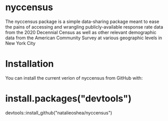 # nyccensus

The nyccensus package is a simple data-sharing package meant to ease the pains of accessing and wrangling publicly-available response rate data from the 2020 Decennial Census as well as other relevant demographic data from the American Community Survey at various geographic levels in New York City

# Installation

You can install the current verion of nyccensus from GitHub with:

# install.packages("devtools")
devtools::install_github("natalieoshea/nyccensus")

